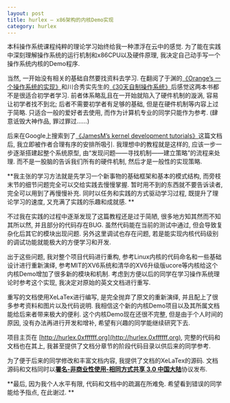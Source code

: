 ```yaml
---
layout: post
title: hurlex — x86架构的内核Demo实现 
category: hurlex
---
```


本科操作系统课程纯粹的理论学习始终给我一种漂浮在云中的感觉. 为了能在实践中深刻理解操作系统的运行机制和x86CPU以及硬件原理, 我决定自己动手写一个操作系统内核的Demo程序. 

当然, 一开始没有相关的基础自然要找资料去学习. 在翻阅了于渊的[《Orange’s 一个操作系统的实现》](http://book.douban.com/subject/3735649/)和川合秀实先生的[《30天自制操作系统》](http://book.douban.com/subject/11530329/)后感觉这两本书都不是很适合初学者学习. 前者体系略乱且在一开始就陷入了硬件机制的漩涡, 容易让初学者找不到北; 后者不需要初学者有足够的基础, 但是在硬件机制等内容上过于简略. 只适合一般的爱好者去使用, 而作为计算机专业的同学只能作为参考. (肆意诋毁大神作品, 罪过罪过……)

后来在Google上搜索到了[《JamesM’s kernel development tutorials》](http://www.jamesmolloy.co.uk/tutorial_html/)这篇文档后, 我立即被作者合理有序的安排所吸引. 我理想中的教程就是这样的, 应该一步一步逐渐搭建起整个系统原型, 由“发现问题——寻找机制——建立策略”的流程来处理. 而不是一股脑的告诉我们所有的硬件机制, 然后才是一般性的实现策略. 

**我主张的学习方法就是先学习一个新事物的基础框架和基本的模式结构, 而旁枝末节的细节问题完全可以交给实践去慢慢掌握. 暂时用不到的东西就不要告诉读者, 完全可以用到了再慢慢补充. 同时以任务和实践的方式驱动学习过程, 既提升了理论学习的速度, 又充满了实践的乐趣和成就感. **

不过我在实践的过程中逐渐发现了这篇教程还是过于简陋, 很多地方知其然而不知其所以然, 并且部分的代码存在BUG. 虽然代码能在当前的测试中通过, 但会导致复杂化后其它的模块出现问题. 另外这里调试也存在问题, 若是能实现内核代码级别的调试功能就能极大的方便学习和开发. 

出于这些问题, 我对整个项目代码进行重构, 参考Linux内核的代码命名和一些基础设计进行重新演绎, 参考MIT的XV6系统和清华的XV6升级版ucore等内核给这个内核Demo增加了很多新的模块和机制. 考虑到方便以后的同学在学习操作系统理论时参考这个实现, 我决定对原始的英文文档进行重写. 

重写的文档使用XeLaTex进行编写, 是完全抛弃了原文的重新演绎, 并且配上了很多参考资料和图片以及代码说明. 我相信这个新的内核Demo项目以及其所属文档能给后来者带来极大的便利. 这个内核Demo现在还很不完整, 但是由于个人时间的原因, 没有办法再进行开发和增补, 希望有兴趣的同学能继续研究下去. 

项目主页在 [http://hurlex.0xffffff.org](http://hurlex.0xffffff.org), 完整的代码和文档也在其上, 我甚至提供了文档分章节的阶段代码目录以供后来的同学参考. 

为了便于后来的同学修改和丰富文档内容, 我提供了文档的XeLaTex的源码. 文档源码和文档同时以[**署名-非商业性使用-相同方式共享 3.0 中国大陆**](http://creativecommons.org/licenses/by-nc-sa/3.0/cn/)协议发布. 

**最后, 因为我个人水平有限, 代码和文档中的疏漏在所难免. 希望看到错误的同学能给予指点, 在此谢过. **